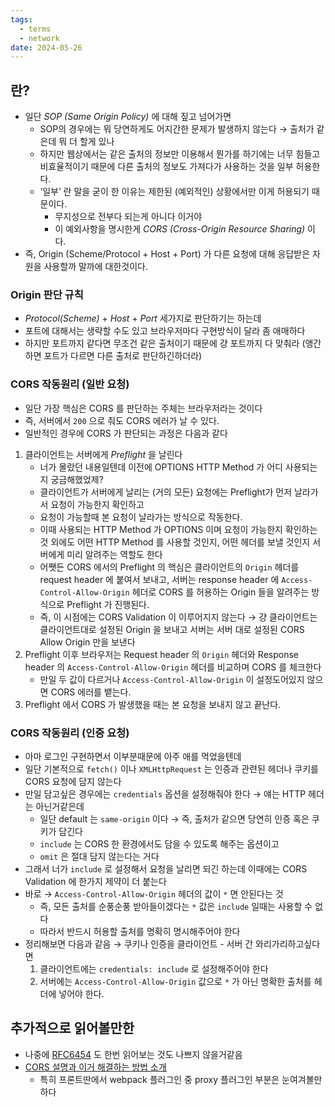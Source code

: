 ```yaml
---
tags:
  - terms
  - network
date: 2024-05-26
---
```

## 란?

- 일단 *SOP (Same Origin Policy)* 에 대해 짚고 넘어가면
    - SOP의 경우에는 뭐 당연하게도 어지간한 문제가 발생하지 않는다 → 출처가 같은데 뭐 더 할게 있나
    - 하지만 웹상에서는 같은 출처의 정보만 이용해서 뭔가를 하기에는 너무 힘들고 비효율적이기 때문에 다른 출처의 정보도 가져다가 사용하는 것을 일부 허용한다.
    - ‘일부’ 란 말을 굳이 한 이유는 제한된 (예외적인) 상황에서만 이게 허용되기 때문이다.
        - 무지성으로 전부다 되는게 아니다 이거야
        - 이 예외사항을 명시한게 *CORS (Cross-Origin Resource Sharing)* 이다.
- 즉, Origin (Scheme/Protocol + Host + Port) 가 다른 요청에 대해 응답받은 자원을 사용할까 말까에 대한것이다.

### Origin 판단 규칙

- _Protocol(Scheme)_ + _Host_ + _Port_ 세가지로 판단하기는 하는데
- 포트에 대해서는 생략할 수도 있고 브라우저마다 구현방식이 달라 좀 애매하다
- 하지만 포트까지 같다면 무조건 같은 출처이기 때문에 걍 포트까지 다 맞춰라 (앵간하면 포트가 다르면 다른 출처로 판단하긴하더라)

### CORS 작동원리 (일반 요청)

- 일단 가장 핵심은 CORS 를 판단하는 주체는 브라우저라는 것이다
- 즉, 서버에서 `200` 으로 줘도 CORS 에러가 날 수 있다.
- 일반적인 경우에 CORS 가 판단되는 과정은 다음과 같다

1. 클라이언트는 서버에게 _Preflight_ 을 날린다
    - 너가 몰랐던 내용일텐데 이전에 OPTIONS HTTP Method 가 어디 사용되는지 궁금해했었제?
    - 클라이언트가 서버에게 날리는 (거의 모든) 요청에는 Preflight가 먼저 날라가서 요청이 가능한지 확인하고
    - 요청이 가능할때 본 요청이 날라가는 방식으로 작동한다.
    - 이때 사용되는 HTTP Method 가 OPTIONS 이며 요청이 가능한지 확인하는 것 외에도 어떤 HTTP Method 를 사용할 것인지, 어떤 헤더를 보낼 것인지 서버에게 미리 알려주는 역할도 한다
    - 어쨋든 CORS 에서의 Preflight 의 핵심은 클라이언트의 `Origin` 헤더를 request header 에 붙여서 보내고, 서버는 response header 에 `Access-Control-Allow-Origin` 헤더로 CORS 를 허용하는 Origin 들을 알려주는 방식으로 Preflight 가 진행된다.
    - 즉, 이 시점에는 CORS Validation 이 이루어지지 않는다 → 걍 클라이언트는 클라이언트대로 설정된 Origin 을 보내고 서버는 서버 대로 설정된 CORS Allow Origin 만을 보낸다
2. Preflight 이후 브라우저는 Request header 의 `Origin` 헤더와 Response header 의 `Access-Control-Allow-Origin` 헤더를 비교하며 CORS 를 체크한다
    - 만일 두 값이 다르거나 `Access-Control-Allow-Origin` 이 설정도어있지 않으면 CORS 에러를 뱉는다.
3. Preflight 에서 CORS 가 발생했을 때는 본 요청을 보내지 않고 끝난다.

### CORS 작동원리 (인증 요청)

- 아마 로그인 구현하면서 이부분때문에 아주 애를 먹었을텐데
- 일단 기본적으로 `fetch()` 이나 `XMLHttpRequest` 는 인증과 관련된 헤더나 쿠키를 CORS 요청에 담지 않는다
- 만일 담고싶은 경우에는 `credentials` 옵션을 설정해줘야 한다 → 얘는 HTTP 헤더는 아닌거같은데
    - 일단 default 는 `same-origin` 이다 → 즉, 출처가 같으면 당연히 인증 혹은 쿠키가 담긴다
    - `include` 는 CORS 한 환경에서도 담을 수 있도록 해주는 옵션이고
    - `omit` 은 절대 담지 않는다는 거다
- 그래서 너가 `include` 로 설정해서 요청을 날리면 되긴 하는데 이때에는 CORS Validation 에 한가지 제약이 더 붙는다
- 바로 → `Access-Control-Allow-Origin` 헤더의 값이 `*` 면 안된다는 것
    - 즉, 모든 출처를 순풍순풍 받아들이겠다는 `*` 값은 `include` 일때는 사용할 수 없다
    - 따라서 반드시 허용할 출처를 명확히 명시해주어야 한다
- 정리해보면 다음과 같음 → 쿠키나 인증을 클라이언트 - 서버 간 와리가리하고싶다면
    1. 클라이언트에는 `credentials: include` 로 설정해주어야 한다
    2. 서버에는 `Access-Control-Allow-Origin` 값으로 `*` 가 아닌 명확한 출처를 헤더에 넣어야 한다.

## 추가적으로 읽어볼만한

- 나중에 [RFC6454](https://datatracker.ietf.org/doc/html/rfc6454) 도 한번 읽어보는 것도 나쁘지 않을거같음
- [CORS 설명과 이거 해결하는 방법 소개](https://evan-moon.github.io/2020/05/21/about-cors)
	- 특히 프론트딴에서 webpack 플러그인 중 proxy 플러그인 부분은 눈여겨볼만하다